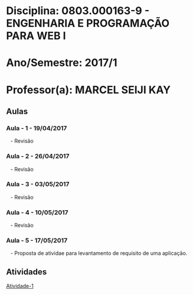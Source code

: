 # Disciplina: 0803.000163-9 - ENGENHARIA E PROGRAMAÇÃO PARA WEB I   
# Ano/Semestre: 2017/1
# Professor(a): MARCEL SEIJI KAY

## Aulas
### Aula - 1 -  19/04/2017
    - Revisão
### Aula - 2 -  26/04/2017
    - Revisão
### Aula - 3 -  03/05/2017
    - Revisão
### Aula - 4 -  10/05/2017
    - Revisão
### Aula - 5 -  17/05/2017
    - Proposta de atividae para levantamento de requisito de uma aplicação.
## Atividades
   [Atividade-1](https://github.com/rafaelgov95/EPWI/blob/master/Atividade-1.md)
